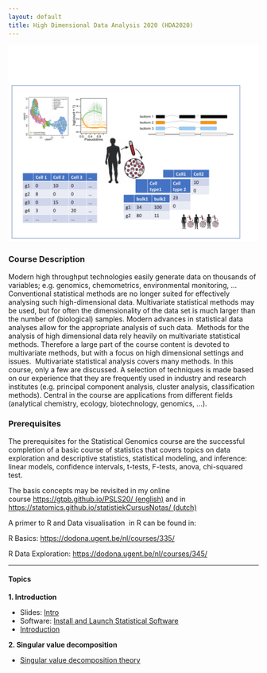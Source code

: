 ```yaml
---
layout: default
title: High Dimensional Data Analysis 2020 (HDA2020)
---
```


![IntroFig](./figures/wpGraph.jpeg)

### Course Description

Modern high throughput technologies easily generate data on thousands of variables; e.g. genomics, chemometrics, environmental monitoring, ... Conventional statistical methods are no longer suited for effectively analysing such high-dimensional data. Multivariate statistical methods may be used, but for often the dimensionality of the data set is much larger than the number of (biological) samples. Modern advances in statistical data analyses allow for the appropriate analysis of such data.  Methods for the analysis of high dimensional data rely heavily on multivariate statistical methods. Therefore a large part of the course content is devoted to multivariate methods, but with a focus on high dimensional settings and issues.  Multivariate statistical analysis covers many methods. In this course, only a few are discussed. A selection of techniques is made based on our experience that they are frequently used in industry and research institutes (e.g. principal component analysis, cluster analysis, classification methods). Central in the course are applications from different fields (analytical chemistry, ecology, biotechnology, genomics, …).

### Prerequisites

The prerequisites for the Statistical Genomics course are the successful completion of a basic course of statistics that covers topics on data exploration and descriptive statistics, statistical modeling, and inference: linear models, confidence intervals, t-tests, F-tests, anova, chi-squared test.

The basis concepts may be revisited in my online course https://gtpb.github.io/PSLS20/ (english) and in https://statomics.github.io/statistiekCursusNotas/ (dutch)

A primer to R and Data visualisation  in R can be found in:

R Basics: https://dodona.ugent.be/nl/courses/335/

R Data Exploration: https://dodona.ugent.be/nl/courses/345/

---

#### Topics

**1. Introduction**

  - Slides: [Intro](assets/IntroHighDim.pdf)
  - Software: [Install and Launch Statistical Software](pages/software4stats.md)
  - [Introduction](pages/intro.html)


**2. Singular value decomposition**

  - [Singular value decomposition theory](pages/svd.html)
